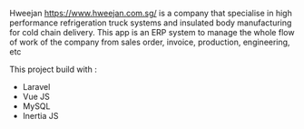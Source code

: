Hweejan https://www.hweejan.com.sg/ is a company that specialise in high performance refrigeration truck systems and insulated body manufacturing for cold chain delivery. This app is an ERP system to manage the whole flow of work of the company from sales order, invoice, production, engineering, etc

This project build with :
- Laravel
- Vue JS
- MySQL
- Inertia JS
